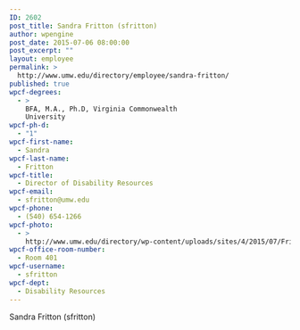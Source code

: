 ```yaml
---
ID: 2602
post_title: Sandra Fritton (sfritton)
author: wpengine
post_date: 2015-07-06 08:00:00
post_excerpt: ""
layout: employee
permalink: >
  http://www.umw.edu/directory/employee/sandra-fritton/
published: true
wpcf-degrees:
  - >
    BFA, M.A., Ph.D, Virginia Commonwealth
    University
wpcf-ph-d:
  - "1"
wpcf-first-name:
  - Sandra
wpcf-last-name:
  - Fritton
wpcf-title:
  - Director of Disability Resources
wpcf-email:
  - sfritton@umw.edu
wpcf-phone:
  - (540) 654-1266
wpcf-photo:
  - >
    http://www.umw.edu/directory/wp-content/uploads/sites/4/2015/07/Fritton_Sandra_230.jpg
wpcf-office-room-number:
  - Room 401
wpcf-username:
  - sfritton
wpcf-dept:
  - Disability Resources
---
```

Sandra Fritton (sfritton)